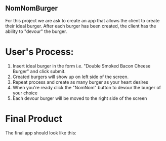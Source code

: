 ## NomNomBurger

For this project we are ask to create an app that allows the client to create their ideal burger. After each burger has been created, the client has the ability to "devour" the burger.

# User's Process:
1. Insert ideal burger in the form i.e. "Double Smoked Bacon Cheese Burger" and click submit. 
2. Created burgers will show up on left side of the screen.
3. Repeat process and create as many burger as your heart desires
4. When you're ready click the "NomNom" button to devour the burger of your choice
5. Each devour burger will be moved to the right side of the screen

# Final Product

The final app should look like this:


<img src ="">
